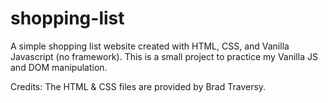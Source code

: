 # shopping-list
A simple shopping list website created with HTML, CSS, and Vanilla Javascript (no framework). 
This is a small project to practice my Vanilla JS and DOM manipulation. 

Credits:
The HTML &amp; CSS files are provided by Brad Traversy.
